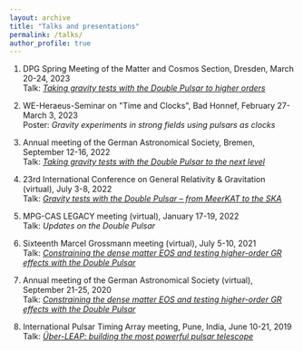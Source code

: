 ```yaml
---
layout: archive
title: "Talks and presentations"
permalink: /talks/
author_profile: true
---
```


1. DPG Spring Meeting of the Matter and Cosmos Section, Dresden, March 20-24, 2023\
   Talk: *[Taking gravity tests with the Double Pulsar to higher orders](https://www.dpg-verhandlungen.de/year/2023/conference/smuk/part/gr/session/16/contribution/3)*

2. WE-Heraeus-Seminar on "Time and Clocks", Bad Honnef, February 27-March 3, 2023\
   Poster: *Gravity experiments in strong fields using pulsars as clocks*

3. Annual meeting of the German Astronomical Society, Bremen, September 12-16, 2022\
   Talk: *[Taking gravity tests with the Double Pulsar to the next level](https://ag2022.astronomische-gesellschaft.de/view_abstract.php?id=131)*
   
4. 23rd International Conference on General Relativity & Gravitation (virtual), July 3-8,
2022\
   Talk: *[Gravity tests with the Double Pulsar – from MeerKAT to the SKA](http://gr23beijing.com/article/type/672-1.html)*

5. MPG-CAS LEGACY meeting (virtual), January 17-19, 2022\
   Talk: *Updates on the Double Pulsar*

6. Sixteenth Marcel Grossmann meeting (virtual), July 5-10, 2021\
   Talk: *[Constraining the dense matter EOS and testing higher-order GR effects with the
Double Pulsar](https://indico.icranet.org/event/1/)*

7. Annual meeting of the German Astronomical Society (virtual), September 21-25, 2020\
   Talk: *[Constraining the dense matter EOS and testing higher-order GR effects with the
Double Pulsar](https://ag2020.astronomische-gesellschaft.de/view_abstract.php?id=105)*

8. International Pulsar Timing Array meeting, Pune, India, June 10-21, 2019\
   Talk: *[Über-LEAP: building the most powerful pulsar telescope](https://conf1.ncra.tifr.res.in/event/2/page/23-scientific-programme)*

